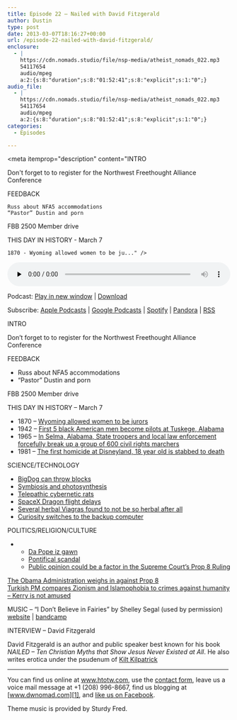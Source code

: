```yaml
---
title: Episode 22 – Nailed with David Fitzgerald
author: Dustin
type: post
date: 2013-03-07T18:16:27+00:00
url: /episode-22-nailed-with-david-fitzgerald/
enclosure:
  - |
    https://cdn.nomads.studio/file/nsp-media/atheist_nomads_022.mp3
    54117654
    audio/mpeg
    a:2:{s:8:"duration";s:8:"01:52:41";s:8:"explicit";s:1:"0";}
audio_file:
  - |
    https://cdn.nomads.studio/file/nsp-media/atheist_nomads_022.mp3
    54117654
    audio/mpeg
    a:2:{s:8:"duration";s:8:"01:52:41";s:8:"explicit";s:1:"0";}
categories:
  - Episodes

---
```

<div itemscope itemtype="http://schema.org/AudioObject">
  <meta itemprop="name" content="Episode 22 – Nailed with David Fitzgerald" />
  
  <meta itemprop="uploadDate" content="2013-03-07T11:16:27-07:00" />
  
  <meta itemprop="encodingFormat" content="audio/mpeg" />
  
  <meta itemprop="duration" content="PT1H52M41S" />
  
  <meta itemprop="description" content="INTRO

Don't forget to to register for the Northwest Freethought Alliance Conference

FEEDBACK

 	Russ about NFA5 accommodations
 	“Pastor” Dustin and porn

FBB 2500 Member drive

THIS DAY IN HISTORY - March 7

 	1870 - Wyoming allowed women to be ju..." />
  
  <meta itemprop="contentUrl" content="https://dts.podtrac.com/redirect.mp3/cdn.nomads.studio/file/nsp-media/atheist_nomads_022.mp3" />
  
  <meta itemprop="contentSize" content="51.6" />
  </p> 
  
  <div class="powerpress_player" id="powerpress_player_8277">
    <audio class="wp-audio-shortcode" id="audio-5216-21" preload="none" style="width: 100%;" controls="controls"><source type="audio/mpeg" src="https://dts.podtrac.com/redirect.mp3/cdn.nomads.studio/file/nsp-media/atheist_nomads_022.mp3?_=21" /><a href="https://dts.podtrac.com/redirect.mp3/cdn.nomads.studio/file/nsp-media/atheist_nomads_022.mp3">https://dts.podtrac.com/redirect.mp3/cdn.nomads.studio/file/nsp-media/atheist_nomads_022.mp3</a></audio>
  </div>
</div>

<p class="powerpress_links powerpress_links_mp3">
  Podcast: <a href="https://dts.podtrac.com/redirect.mp3/cdn.nomads.studio/file/nsp-media/atheist_nomads_022.mp3" class="powerpress_link_pinw" target="_blank" title="Play in new window" onclick="return powerpress_pinw('https://htotw.com/?powerpress_pinw=5216-podcast');" rel="nofollow">Play in new window</a> | <a href="https://dts.podtrac.com/redirect.mp3/cdn.nomads.studio/file/nsp-media/atheist_nomads_022.mp3" class="powerpress_link_d" title="Download" rel="nofollow" download="atheist_nomads_022.mp3">Download</a>
</p>

<p class="powerpress_links powerpress_subscribe_links">
  Subscribe: <a href="https://podcasts.apple.com/us/podcast/humanists-take-on-the-world/id530050098?mt=2&ls=1" class="powerpress_link_subscribe powerpress_link_subscribe_itunes" target="_blank" title="Subscribe on Apple Podcasts" rel="nofollow">Apple Podcasts</a> | <a href="https://www.google.com/podcasts?feed=aHR0cDovL2F0aGVpc3Rub21hZHMubGlic3luLmNvbS9yc3M%3D" class="powerpress_link_subscribe powerpress_link_subscribe_googleplay" target="_blank" title="Subscribe on Google Podcasts" rel="nofollow">Google Podcasts</a> | <a href="https://open.spotify.com/show/3LzK2xZGike6Tc1GEMtMbr?si=LieN9SNuTpq96smuaUsH8A" class="powerpress_link_subscribe powerpress_link_subscribe_spotify" target="_blank" title="Subscribe on Spotify" rel="nofollow">Spotify</a> | <a href="https://www.pandora.com/podcast/atheist-nomads/PC:10122?corr=62071012&part=ug" class="powerpress_link_subscribe powerpress_link_subscribe_pandora" target="_blank" title="Subscribe on Pandora" rel="nofollow">Pandora</a> | <a href="https://htotw.com/feed/podcast/" class="powerpress_link_subscribe powerpress_link_subscribe_rss" target="_blank" title="Subscribe via RSS" rel="nofollow">RSS</a>
</p>

INTRO

Don&#8217;t forget to to register for the Northwest Freethought Alliance Conference

FEEDBACK

  * Russ about NFA5 accommodations
  * “Pastor” Dustin and porn

FBB 2500 Member drive

THIS DAY IN HISTORY &#8211; March 7

  * 1870 &#8211; <a href="http://soswy.state.wy.us/Forms/Publications/Student%20Packet%20Content%20Files/WYFirst.pdf" target="_blank" rel="noopener">Wyoming allowed women to be jurors</a>
  * 1942 &#8211; <a href="http://www.tuskegeeairmennationalmuseum.org/history/who-were-they" target="_blank" rel="noopener">First 5 black American men become pilots at Tuskege, Alabama</a>
  * 1965 &#8211; <a href="http://en.wikipedia.org/wiki/Bloody_Sunday_(1965)" target="_blank" rel="noopener">In Selma, Alabama, State troopers and local law enforcement forcefully break up a group of 600 civil rights marchers</a>
  * 1981 &#8211; <a href="http://en.wikipedia.org/wiki/Incidents_at_Disneyland_Resort#Guest_altercations" target="_blank" rel="noopener">The first homicide at Disneyland, 18 year old is stabbed to death</a>

SCIENCE/TECHNOLOGY

  * <a href="http://mashable.com/2013/03/01/bigdog-robot-throws-cinder-blocks/" target="_blank" rel="noopener">BigDog can throw blocks</a>
  * <a href="http://www.the-scientist.com/?articles.view/articleNo/33711/title/Steal-My-Sunshine/" target="_blank" rel="noopener">Symbiosis and photosynthesis</a>
  * <a href="http://www.bbc.co.uk/news/science-environment-21604005" target="_blank" rel="noopener">Telepathic cybernetic rats</a>
  * <a href="http://online.wsj.com/article/SB10001424127887323478304578334121188527806.html" target="_blank" rel="noopener">SpaceX Dragon flight delays</a>
  * <a href="http://www.newscientist.com/article/mg21729065.400-herbal-viagra-actually-contains-the-real-thing.html" target="_blank" rel="noopener">Several herbal Viagras found to not be so herbal after all</a>
  * <a href="http://www.space.com/20034-mars-rover-curiosity-computer-glitch.html" target="_blank" rel="noopener">Curiosity switches to the backup computer</a>

POLITICS/RELIGION/CULTURE

  *   * <a href="http://catholicism.about.com/b/2013/03/01/the-pope-resigns-it-is-finished.htm" target="_blank" rel="noopener">Da Pope iz gawn</a>
      * <a href="http://www.cnn.com/2013/02/25/world/europe/vatican-archbishop-resigns" target="_blank" rel="noopener">Pontifical scandal</a>
      * <a href="http://www.latimes.com/news/nationworld/nation/la-na-court-prop8-20130302,0,7824164.story" target="_blank" rel="noopener">Public opinion could be a factor in the Supreme Court’s Prop 8 Ruling</a>

<a href="http://abcnews.go.com/Politics/obama-administration-joins-legal-fight-california-gay-marriage/story?id=18621879" target="_blank" rel="noopener">The Obama Administration weighs in against Prop 8</a>  
<a href="http://www.reuters.com/article/2013/03/01/us-usa-turkey-idUSBRE9200EB20130301" target="_blank" rel="noopener">Turkish PM compares Zionism and Islamophobia to crimes against humanity &#8211; Kerry is not amused</a>

MUSIC &#8211; &#8220;I Don&#8217;t Believe in Fairies&#8221; by Shelley Segal (used by permission) <a href="http://www.shelleysegal.com" target="_blank" rel="noopener">website</a> | <a href="http://shelleysegal.bandcamp.com/" target="_blank" rel="noopener">bandcamp</a>

INTERVIEW &#8211; David Fitzgerald

David Fitzgerald is an author and public speaker best known for his book _NAILED &#8211; Ten Christian Myths that Show Jesus Never Existed at All_. He also writes erotica under the psudenum of <a href="http://www.amazon.com/s/ref=ntt_athr_dp_sr_1?_encoding=UTF8&field-author=Kilt%20Kilpatrick&search-alias=digital-text&sort=relevancerank" target="_blank" rel="noopener">Kilt Kilpatrick</a>

<hr width="500" />

You can find us online at <a href="https://www.htotw.com/" target="_blank" rel="noopener">www.htotw.com</a>, use the [contact form](https://htotw.com/contact), leave us a voice mail message at +1 (208) 996-8667, find us blogging at [www.dwnomad.com][1], and <a href="https://htotw.com/facebook" target="_blank" rel="noopener">like us on Facebook</a>.

Theme music is provided by Sturdy Fred.

 [1]: http://www.dwnomad.com/